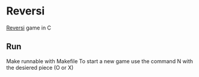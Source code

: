 # Reversi
[Reversi](https://en.wikipedia.org/wiki/Reversi) game in C

## Run

Make runnable with Makefile
To start a new game use the command N with the desiered piece (O or X)
